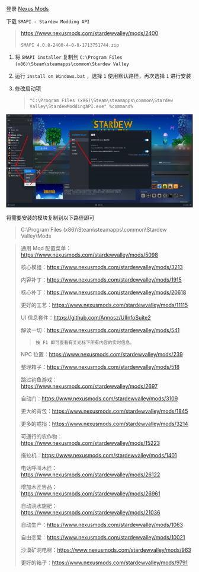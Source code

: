 登录 [Nexus Mods](https://www.nexusmods.com/)

下载 `SMAPI - Stardew Modding API` 

> https://www.nexusmods.com/stardewvalley/mods/2400
>
> `SMAPI 4.0.8-2400-4-0-8-1713751744.zip` 

1. 将 `SMAPI installer` 复制到 `C:\Program Files (x86)\Steam\steamapps\common\Stardew Valley` 

2. 运行 `install on Windows.bat` ，选择 `1` 使用默认路径，再次选择 `1` 进行安装

3. 修改启动项

   > ```
   > "C:\Program Files (x86)\Steam\steamapps\common\Stardew Valley\StardewModdingAPI.exe" %command%
   > ```

![修改启动项](./../../../../../../../images/%E3%80%8AStardew%20Valley%E3%80%8B/%E4%BF%AE%E6%94%B9%E5%90%AF%E5%8A%A8%E9%A1%B9.png)

将需要安装的模块复制到以下路径即可

> C:\Program Files (x86)\Steam\steamapps\common\Stardew Valley\Mods

> 通用 Mod 配置菜单：https://www.nexusmods.com/stardewvalley/mods/5098
>
> 核心模组：https://www.nexusmods.com/stardewvalley/mods/3213
>
> 内容补丁：https://www.nexusmods.com/stardewvalley/mods/1915
>
> 核心补丁：https://www.nexusmods.com/stardewvalley/mods/20618
>
> 更好的工艺：https://www.nexusmods.com/stardewvalley/mods/11115
>
> UI 信息套件：https://github.com/Annosz/UIInfoSuite2
>
> 解读一切：https://www.nexusmods.com/stardewvalley/mods/541
>
> > ```
> > 按 F1 即可查看有关光标下所有内容的实时信息。
> > ```
>
> NPC 位置：https://www.nexusmods.com/stardewvalley/mods/239
>
> 整理箱子：https://www.nexusmods.com/stardewvalley/mods/518
>
> 跳过钓鱼游戏：https://www.nexusmods.com/stardewvalley/mods/2697
>
> 自动门：https://www.nexusmods.com/stardewvalley/mods/3109
>
> 更大的背包：https://www.nexusmods.com/stardewvalley/mods/1845 
>
> 更多的戒指：https://www.nexusmods.com/stardewvalley/mods/3214
>
> 可通行的农作物：https://www.nexusmods.com/stardewvalley/mods/15223
>
> 拖拉机：https://www.nexusmods.com/stardewvalley/mods/1401 
>
> 电话呼叫木匠：https://www.nexusmods.com/stardewvalley/mods/26122
>
> 增加木匠售品：https://www.nexusmods.com/stardewvalley/mods/26961
>
> 自动浇水施肥：https://www.nexusmods.com/stardewvalley/mods/21036
>
> 自动生产：https://www.nexusmods.com/stardewvalley/mods/1063
>
> 自由恋爱：https://www.nexusmods.com/stardewvalley/mods/10021
>
> 沙漠矿洞电梯：https://www.nexusmods.com/stardewvalley/mods/963
>
> 更好的箱子：https://www.nexusmods.com/stardewvalley/mods/9791

